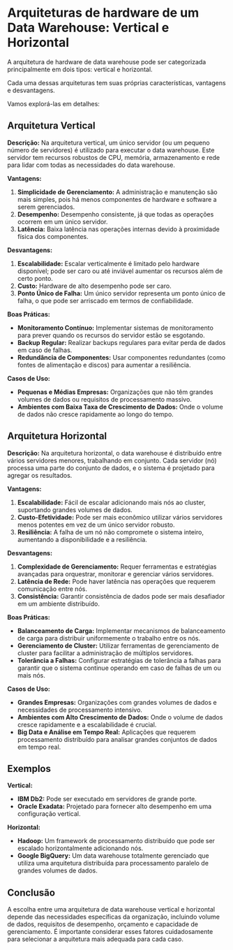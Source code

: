 # Arquiteturas de hardware de um Data Warehouse: Vertical e Horizontal

A arquitetura de hardware de data warehouse pode ser categorizada principalmente em dois tipos: vertical e horizontal. 

Cada uma dessas arquiteturas tem suas próprias características, vantagens e desvantagens. 

Vamos explorá-las em detalhes:

## Arquitetura Vertical

**Descrição:**
Na arquitetura vertical, um único servidor (ou um pequeno número de servidores) é utilizado para executar o data warehouse. Este servidor tem recursos robustos de CPU, memória, armazenamento e rede para lidar com todas as necessidades do data warehouse.

**Vantagens:**
1. **Simplicidade de Gerenciamento:** A administração e manutenção são mais simples, pois há menos componentes de hardware e software a serem gerenciados.
2. **Desempenho:** Desempenho consistente, já que todas as operações ocorrem em um único servidor.
3. **Latência:** Baixa latência nas operações internas devido à proximidade física dos componentes.

**Desvantagens:**
1. **Escalabilidade:** Escalar verticalmente é limitado pelo hardware disponível; pode ser caro ou até inviável aumentar os recursos além de certo ponto.
2. **Custo:** Hardware de alto desempenho pode ser caro.
3. **Ponto Único de Falha:** Um único servidor representa um ponto único de falha, o que pode ser arriscado em termos de confiabilidade.

**Boas Práticas:**
- **Monitoramento Contínuo:** Implementar sistemas de monitoramento para prever quando os recursos do servidor estão se esgotando.
- **Backup Regular:** Realizar backups regulares para evitar perda de dados em caso de falhas.
- **Redundância de Componentes:** Usar componentes redundantes (como fontes de alimentação e discos) para aumentar a resiliência.

**Casos de Uso:**
- **Pequenas e Médias Empresas:** Organizações que não têm grandes volumes de dados ou requisitos de processamento massivo.
- **Ambientes com Baixa Taxa de Crescimento de Dados:** Onde o volume de dados não cresce rapidamente ao longo do tempo.

## Arquitetura Horizontal

**Descrição:**
Na arquitetura horizontal, o data warehouse é distribuído entre vários servidores menores, trabalhando em conjunto. Cada servidor (nó) processa uma parte do conjunto de dados, e o sistema é projetado para agregar os resultados.

**Vantagens:**
1. **Escalabilidade:** Fácil de escalar adicionando mais nós ao cluster, suportando grandes volumes de dados.
2. **Custo-Efetividade:** Pode ser mais econômico utilizar vários servidores menos potentes em vez de um único servidor robusto.
3. **Resiliência:** A falha de um nó não compromete o sistema inteiro, aumentando a disponibilidade e a resiliência.

**Desvantagens:**
1. **Complexidade de Gerenciamento:** Requer ferramentas e estratégias avançadas para orquestrar, monitorar e gerenciar vários servidores.
2. **Latência de Rede:** Pode haver latência nas operações que requerem comunicação entre nós.
3. **Consistência:** Garantir consistência de dados pode ser mais desafiador em um ambiente distribuído.

**Boas Práticas:**
- **Balanceamento de Carga:** Implementar mecanismos de balanceamento de carga para distribuir uniformemente o trabalho entre os nós.
- **Gerenciamento de Cluster:** Utilizar ferramentas de gerenciamento de cluster para facilitar a administração de múltiplos servidores.
- **Tolerância a Falhas:** Configurar estratégias de tolerância a falhas para garantir que o sistema continue operando em caso de falhas de um ou mais nós.

**Casos de Uso:**
- **Grandes Empresas:** Organizações com grandes volumes de dados e necessidades de processamento intensivo.
- **Ambientes com Alto Crescimento de Dados:** Onde o volume de dados cresce rapidamente e a escalabilidade é crucial.
- **Big Data e Análise em Tempo Real:** Aplicações que requerem processamento distribuído para analisar grandes conjuntos de dados em tempo real.

## Exemplos

**Vertical:**
- **IBM Db2:** Pode ser executado em servidores de grande porte.
- **Oracle Exadata:** Projetado para fornecer alto desempenho em uma configuração vertical.

**Horizontal:**
- **Hadoop:** Um framework de processamento distribuído que pode ser escalado horizontalmente adicionando nós.
- **Google BigQuery:** Um data warehouse totalmente gerenciado que utiliza uma arquitetura distribuída para processamento paralelo de grandes volumes de dados.

## Conclusão

A escolha entre uma arquitetura de data warehouse vertical e horizontal depende das necessidades específicas da organização, incluindo volume de dados, requisitos de desempenho, orçamento e capacidade de gerenciamento. É importante considerar esses fatores cuidadosamente para selecionar a arquitetura mais adequada para cada caso.